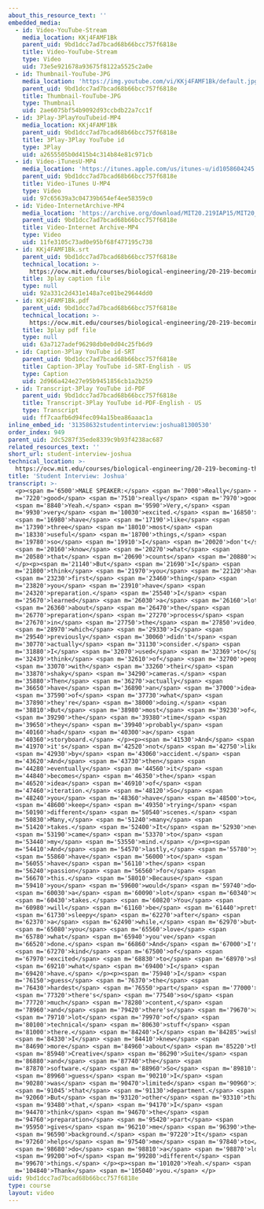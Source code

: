 ```yaml
---
about_this_resource_text: ''
embedded_media:
  - id: Video-YouTube-Stream
    media_location: KKj4FAMF1Bk
    parent_uid: 9bd1dcc7ad7bcad68b66bcc757f6818e
    title: Video-YouTube-Stream
    type: Video
    uid: 73e5e921678a93675f8122a5525c2a0e
  - id: Thumbnail-YouTube-JPG
    media_location: 'https://img.youtube.com/vi/KKj4FAMF1Bk/default.jpg'
    parent_uid: 9bd1dcc7ad7bcad68b66bcc757f6818e
    title: Thumbnail-YouTube-JPG
    type: Thumbnail
    uid: 2ae6075bf54b9092d93ccbdb22a7cc1f
  - id: 3Play-3PlayYouTubeid-MP4
    media_location: KKj4FAMF1Bk
    parent_uid: 9bd1dcc7ad7bcad68b66bcc757f6818e
    title: 3Play-3Play YouTube id
    type: 3Play
    uid: a2655505b0d415b4c314b84e81c971cb
  - id: Video-iTunesU-MP4
    media_location: 'https://itunes.apple.com/us/itunes-u/id1058604245'
    parent_uid: 9bd1dcc7ad7bcad68b66bcc757f6818e
    title: Video-iTunes U-MP4
    type: Video
    uid: 97c65639a3c04739b654ef4ee58359c0
  - id: Video-InternetArchive-MP4
    media_location: 'https://archive.org/download/MIT20.219IAP15/MIT20_219IAP15_D13P5_300k.mp4'
    parent_uid: 9bd1dcc7ad7bcad68b66bcc757f6818e
    title: Video-Internet Archive-MP4
    type: Video
    uid: 11fe3105c73ad0e95bf68f477195c738
  - id: KKj4FAMF1Bk.srt
    parent_uid: 9bd1dcc7ad7bcad68b66bcc757f6818e
    technical_location: >-
      https://ocw.mit.edu/courses/biological-engineering/20-219-becoming-the-next-bill-nye-writing-and-hosting-the-educational-show-january-iap-2015/day-13-screening-final-cuts/student-interview-joshua/KKj4FAMF1Bk.srt
    title: 3play caption file
    type: null
    uid: 92a331c2d431e148a7ce01be29644dd0
  - id: KKj4FAMF1Bk.pdf
    parent_uid: 9bd1dcc7ad7bcad68b66bcc757f6818e
    technical_location: >-
      https://ocw.mit.edu/courses/biological-engineering/20-219-becoming-the-next-bill-nye-writing-and-hosting-the-educational-show-january-iap-2015/day-13-screening-final-cuts/student-interview-joshua/KKj4FAMF1Bk.pdf
    title: 3play pdf file
    type: null
    uid: 63a7127adef96298db0e0d04c25fb6d9
  - id: Caption-3Play YouTube id-SRT
    parent_uid: 9bd1dcc7ad7bcad68b66bcc757f6818e
    title: Caption-3Play YouTube id-SRT-English - US
    type: Caption
    uid: 2d966a424e27e95b9451856cb1a2b259
  - id: Transcript-3Play YouTube id-PDF
    parent_uid: 9bd1dcc7ad7bcad68b66bcc757f6818e
    title: Transcript-3Play YouTube id-PDF-English - US
    type: Transcript
    uid: ff7caafb6d94fec094a15bea86aaac1a
inline_embed_id: '31358632studentinterview:joshua81300530'
order_index: 949
parent_uid: 2dc5287f35ede8339c9b93f4238ac687
related_resources_text: ''
short_url: student-interview-joshua
technical_location: >-
  https://ocw.mit.edu/courses/biological-engineering/20-219-becoming-the-next-bill-nye-writing-and-hosting-the-educational-show-january-iap-2015/day-13-screening-final-cuts/student-interview-joshua
title: 'Student Interview: Joshua'
transcript: >-
  <p><span m='6500'>MALE SPEAKER:</span> <span m='7000'>Really</span> <span
  m='7220'>good</span> <span m='7510'>really</span> <span m='7970'>good.</span>
  <span m='8840'>Yeah.</span> <span m='9590'>Very,</span> <span
  m='9930'>very</span> <span m='10030'>excited.</span> <span m='16850'>I</span>
  <span m='16980'>have</span> <span m='17190'>like</span> <span
  m='17390'>three</span> <span m='18010'>most</span> <span
  m='18330'>useful</span> <span m='18700'>things,</span> <span
  m='19780'>so</span> <span m='19910'>I</span> <span m='20020'>don't</span>
  <span m='20160'>know</span> <span m='20270'>what</span> <span
  m='20580'>that</span> <span m='20690'>counts</span> <span m='20880'>as.</span>
  </p><p><span m='21140'>But</span> <span m='21690'>I</span> <span
  m='21800'>think</span> <span m='21970'>you</span> <span m='22120'>have</span>
  <span m='23230'>first</span> <span m='23460'>thing</span> <span
  m='23820'>you</span> <span m='23910'>have</span> <span
  m='24320'>preparation.</span> <span m='25540'>I</span> <span
  m='25670'>learned</span> <span m='26030'>a</span> <span m='26160'>lot</span>
  <span m='26360'>about</span> <span m='26470'>the</span> <span
  m='26770'>preparation</span> <span m='27270'>process</span> <span
  m='27670'>in</span> <span m='27750'>the</span> <span m='27850'>video,</span>
  <span m='28970'>which</span> <span m='29330'>I</span> <span
  m='29540'>previously</span> <span m='30060'>didn't</span> <span
  m='30770'>actually</span> <span m='31130'>consider.</span> <span
  m='31880'>I</span> <span m='32070'>used</span> <span m='32369'>to</span> <span
  m='32439'>think</span> <span m='32610'>of</span> <span m='32700'>people</span>
  <span m='33070'>with</span> <span m='33260'>their</span> <span
  m='33870'>shaky</span> <span m='34290'>cameras.</span> <span
  m='35880'>Then</span> <span m='36270'>actually</span> <span
  m='36650'>have</span> <span m='36890'>an</span> <span m='37000'>idea</span>
  <span m='37590'>of</span> <span m='37730'>what</span> <span
  m='37890'>they're</span> <span m='38000'>doing.</span> <span
  m='38810'>But</span> <span m='38980'>most</span> <span m='39230'>of</span>
  <span m='39290'>the</span> <span m='39380'>time</span> <span
  m='39650'>they</span> <span m='39940'>probably</span> <span
  m='40160'>had</span> <span m='40300'>a</span> <span
  m='40360'>storyboard.</span> </p><p><span m='41530'>And</span> <span
  m='41970'>it's</span> <span m='42520'>not</span> <span m='42750'>like</span>
  <span m='42930'>by</span> <span m='43060'>accident.</span> <span
  m='43620'>And</span> <span m='43730'>then</span> <span
  m='44280'>eventually</span> <span m='44560'>it</span> <span
  m='44840'>becomes</span> <span m='46350'>the</span> <span
  m='46520'>idea</span> <span m='46910'>of</span> <span
  m='47460'>iteration.</span> <span m='48120'>So</span> <span
  m='48240'>you</span> <span m='48360'>have</span> <span m='48500'>to</span>
  <span m='48600'>keep</span> <span m='49350'>trying</span> <span
  m='50190'>different</span> <span m='50540'>scenes.</span> <span
  m='50830'>Many,</span> <span m='51240'>many</span> <span
  m='51420'>takes.</span> <span m='52400'>It</span> <span m='52930'>never</span>
  <span m='53190'>came</span> <span m='53370'>to</span> <span
  m='53440'>my</span> <span m='53550'>mind.</span> </p><p><span
  m='54410'>And</span> <span m='54570'>lastly,</span> <span m='55780'>you</span>
  <span m='55860'>have</span> <span m='56000'>to</span> <span
  m='56055'>have</span> <span m='56110'>the</span> <span
  m='56240'>passion</span> <span m='56560'>for</span> <span
  m='56670'>this.</span> <span m='58010'>Because</span> <span
  m='59410'>you</span> <span m='59600'>would</span> <span m='59740'>do</span>
  <span m='60030'>a</span> <span m='60090'>lot</span> <span m='60340'>of</span>
  <span m='60430'>takes.</span> <span m='60820'>You</span> <span
  m='60980'>will</span> <span m='61160'>be</span> <span m='61440'>pretty</span>
  <span m='61730'>sleepy</span> <span m='62270'>after</span> <span
  m='62370'>a</span> <span m='62490'>while,</span> <span m='62970'>but</span>
  <span m='65080'>you</span> <span m='65560'>love</span> <span
  m='65780'>what</span> <span m='65940'>you've</span> <span
  m='66520'>done.</span> <span m='66860'>And</span> <span m='67000'>I'm</span>
  <span m='67270'>kind</span> <span m='67500'>of</span> <span
  m='67970'>excited</span> <span m='68830'>to</span> <span m='68970'>show</span>
  <span m='69210'>what</span> <span m='69400'>I</span> <span
  m='69420'>have.</span> </p><p><span m='75940'>I</span> <span
  m='76150'>guess</span> <span m='76370'>the</span> <span
  m='76430'>hardest</span> <span m='76550'>part</span> <span m='77000'>is</span>
  <span m='77320'>there's</span> <span m='77540'>so</span> <span
  m='77720'>much</span> <span m='78280'>content,</span> <span
  m='78960'>and</span> <span m='79420'>there's</span> <span m='79670'>a</span>
  <span m='79710'>lot</span> <span m='79970'>of</span> <span
  m='80100'>technical</span> <span m='80630'>stuff</span> <span
  m='81000'>there.</span> <span m='84240'>I</span> <span m='84285'>wish</span>
  <span m='84330'>I</span> <span m='84410'>knew</span> <span
  m='84690'>more</span> <span m='84960'>about</span> <span m='85220'>the</span>
  <span m='85940'>Creative</span> <span m='86290'>Suite</span> <span
  m='86880'>and</span> <span m='87740'>the</span> <span
  m='87870'>software.</span> <span m='88960'>So</span> <span m='89810'>I</span>
  <span m='89960'>guess</span> <span m='90210'>I</span> <span
  m='90280'>was</span> <span m='90470'>limited</span> <span m='90960'>in</span>
  <span m='91045'>that</span> <span m='91130'>department.</span> <span
  m='92060'>But</span> <span m='93120'>other</span> <span m='93310'>than</span>
  <span m='93480'>that,</span> <span m='94170'>I</span> <span
  m='94470'>think</span> <span m='94670'>the</span> <span
  m='94760'>preparation</span> <span m='95420'>part</span> <span
  m='95950'>gives</span> <span m='96210'>me</span> <span m='96390'>the</span>
  <span m='96590'>background.</span> <span m='97220'>It</span> <span
  m='97260'>helps</span> <span m='97540'>me</span> <span m='97840'>to</span>
  <span m='98680'>do</span> <span m='98810'>a</span> <span m='98870'>lot</span>
  <span m='99200'>of</span> <span m='99280'>different</span> <span
  m='99670'>things.</span> </p><p><span m='101020'>Yeah.</span> <span
  m='104840'>Thank</span> <span m='105040'>you.</span> </p>
uid: 9bd1dcc7ad7bcad68b66bcc757f6818e
type: course
layout: video
---
```

